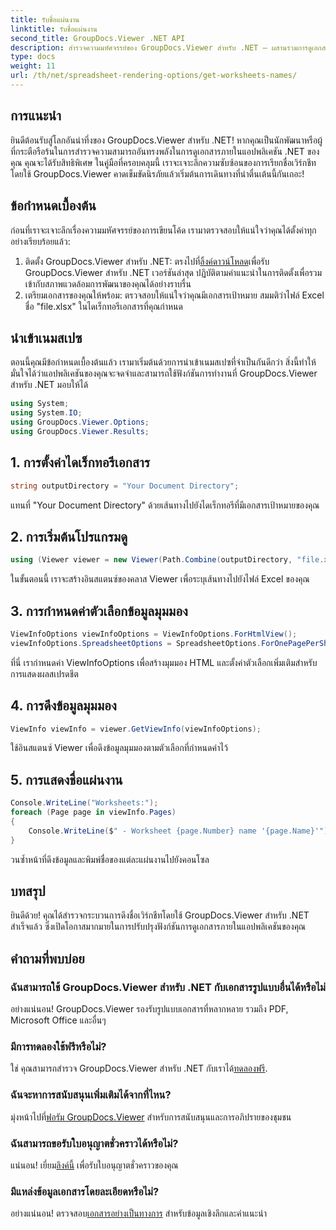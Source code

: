 ```yaml
---
title: รับชื่อแผ่นงาน
linktitle: รับชื่อแผ่นงาน
second_title: GroupDocs.Viewer .NET API
description: สำรวจความมหัศจรรย์ของ GroupDocs.Viewer สำหรับ .NET – ผสานรวมการดูเอกสารเข้ากับแอปพลิเคชันของคุณได้อย่างราบรื่น ลองทดลองใช้ฟรีทันที!
type: docs
weight: 11
url: /th/net/spreadsheet-rendering-options/get-worksheets-names/
---
```

## การแนะนำ
ยินดีต้อนรับสู่โลกอันน่าทึ่งของ GroupDocs.Viewer สำหรับ .NET! หากคุณเป็นนักพัฒนาหรือผู้ที่กระตือรือร้นในการสำรวจความสามารถอันทรงพลังในการดูเอกสารภายในแอปพลิเคชัน .NET ของคุณ คุณจะได้รับสิทธิพิเศษ ในคู่มือที่ครอบคลุมนี้ เราจะเจาะลึกความซับซ้อนของการเรียกชื่อเวิร์กชีทโดยใช้ GroupDocs.Viewer คาดเข็มขัดนิรภัยแล้วเริ่มต้นการเดินทางที่น่าตื่นเต้นนี้กันเถอะ!
## ข้อกำหนดเบื้องต้น
ก่อนที่เราจะเจาะลึกเรื่องความมหัศจรรย์ของการเขียนโค้ด เรามาตรวจสอบให้แน่ใจว่าคุณได้ตั้งค่าทุกอย่างเรียบร้อยแล้ว:
1.  ติดตั้ง GroupDocs.Viewer สำหรับ .NET: ตรงไปที่[ลิ้งค์ดาวน์โหลด](https://releases.groupdocs.com/viewer/net/)เพื่อรับ GroupDocs.Viewer สำหรับ .NET เวอร์ชันล่าสุด ปฏิบัติตามคำแนะนำในการติดตั้งเพื่อรวมเข้ากับสภาพแวดล้อมการพัฒนาของคุณได้อย่างราบรื่น
2. เตรียมเอกสารของคุณให้พร้อม: ตรวจสอบให้แน่ใจว่าคุณมีเอกสารเป้าหมาย สมมติว่าไฟล์ Excel ชื่อ "file.xlsx" ในไดเร็กทอรีเอกสารที่คุณกำหนด
## นำเข้าเนมสเปซ
ตอนนี้คุณมีข้อกำหนดเบื้องต้นแล้ว เรามาเริ่มต้นด้วยการนำเข้าเนมสเปซที่จำเป็นกันดีกว่า สิ่งนี้ทำให้มั่นใจได้ว่าแอปพลิเคชันของคุณจะจดจำและสามารถใช้ฟังก์ชันการทำงานที่ GroupDocs.Viewer สำหรับ .NET มอบให้ได้
```csharp
using System;
using System.IO;
using GroupDocs.Viewer.Options;
using GroupDocs.Viewer.Results;
```
## 1. การตั้งค่าไดเร็กทอรีเอกสาร
```csharp
string outputDirectory = "Your Document Directory";
```
แทนที่ "Your Document Directory" ด้วยเส้นทางไปยังไดเร็กทอรีที่มีเอกสารเป้าหมายของคุณ
## 2. การเริ่มต้นโปรแกรมดู
```csharp
using (Viewer viewer = new Viewer(Path.Combine(outputDirectory, "file.xlsx")))
```
ในขั้นตอนนี้ เราจะสร้างอินสแตนซ์ของคลาส Viewer เพื่อระบุเส้นทางไปยังไฟล์ Excel ของคุณ
## 3. การกำหนดค่าตัวเลือกข้อมูลมุมมอง
```csharp
ViewInfoOptions viewInfoOptions = ViewInfoOptions.ForHtmlView();
viewInfoOptions.SpreadsheetOptions = SpreadsheetOptions.ForOnePagePerSheet();
```
ที่นี่ เรากำหนดค่า ViewInfoOptions เพื่อสร้างมุมมอง HTML และตั้งค่าตัวเลือกเพิ่มเติมสำหรับการแสดงผลสเปรดชีต
## 4. การดึงข้อมูลมุมมอง
```csharp
ViewInfo viewInfo = viewer.GetViewInfo(viewInfoOptions);
```
ใช้อินสแตนซ์ Viewer เพื่อดึงข้อมูลมุมมองตามตัวเลือกที่กำหนดค่าไว้
## 5. การแสดงชื่อแผ่นงาน
```csharp
Console.WriteLine("Worksheets:");
foreach (Page page in viewInfo.Pages)
{
    Console.WriteLine($" - Worksheet {page.Number} name '{page.Name}'");
}
```
วนซ้ำหน้าที่ดึงข้อมูลและพิมพ์ชื่อของแต่ละแผ่นงานไปยังคอนโซล
## บทสรุป
ยินดีด้วย! คุณได้สำรวจกระบวนการดึงชื่อเวิร์กชีทโดยใช้ GroupDocs.Viewer สำหรับ .NET สำเร็จแล้ว ซึ่งเปิดโอกาสมากมายในการปรับปรุงฟังก์ชันการดูเอกสารภายในแอปพลิเคชันของคุณ
## คำถามที่พบบ่อย
### ฉันสามารถใช้ GroupDocs.Viewer สำหรับ .NET กับเอกสารรูปแบบอื่นได้หรือไม่
อย่างแน่นอน! GroupDocs.Viewer รองรับรูปแบบเอกสารที่หลากหลาย รวมถึง PDF, Microsoft Office และอื่นๆ
### มีการทดลองใช้ฟรีหรือไม่?
 ใช่ คุณสามารถสำรวจ GroupDocs.Viewer สำหรับ .NET กับเราได้[ทดลองฟรี](https://releases.groupdocs.com/).
### ฉันจะหาการสนับสนุนเพิ่มเติมได้จากที่ไหน?
 มุ่งหน้าไปที่[ฟอรัม GroupDocs.Viewer](https://forum.groupdocs.com/c/viewer/9) สำหรับการสนับสนุนและการอภิปรายของชุมชน
### ฉันสามารถขอรับใบอนุญาตชั่วคราวได้หรือไม่?
 แน่นอน! เยี่ยม[ลิงค์นี้](https://purchase.groupdocs.com/temporary-license/) เพื่อรับใบอนุญาตชั่วคราวของคุณ
### มีแหล่งข้อมูลเอกสารโดยละเอียดหรือไม่?
 อย่างแน่นอน! ตรวจสอบ[เอกสารอย่างเป็นทางการ](https://reference.groupdocs.com/viewer/net/) สำหรับข้อมูลเชิงลึกและคำแนะนำ
